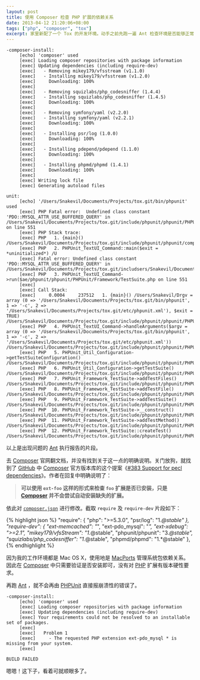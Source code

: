 ```yaml
---
layout: post
title: 使用 Composer 检查 PHP 扩展的依赖关系
date: 2013-04-12 21:20:06+08:00
tags: ["php", "composer", "tox"]
excerpt: 家里新配了一个 Tox 的开发环境。动手之前先跑一遍 Ant 检查环境是否能够正常工作。结果 PHPUnit 就报错了——提示 PHP 环境中缺少 PDO::MYSQL_ATTR_USE_BUFFERED_QUERY 常量。果然还是差了 php-pdo-mysql 扩展没有安装。为了以后避免重复出现这么丑陋地问题，因此就想通过 Composer 来检查 PHP 扩展的依赖关系。
---
```


    -composer-install:
         [echo] 'composer' used
         [exec] Loading composer repositories with package information
         [exec] Updating dependencies (including require-dev)
         [exec]   - Removing mikey179/vfsstream (v1.1.0)
         [exec]   - Installing mikey179/vfsstream (v1.2.0)
         [exec]     Downloading: 100%
         [exec]
         [exec]   - Removing squizlabs/php_codesniffer (1.4.4)
         [exec]   - Installing squizlabs/php_codesniffer (1.4.5)
         [exec]     Downloading: 100%
         [exec]
         [exec]   - Removing symfony/yaml (v2.2.0)
         [exec]   - Installing symfony/yaml (v2.2.1)
         [exec]     Downloading: 100%
         [exec]
         [exec]   - Installing psr/log (1.0.0)
         [exec]     Downloading: 100%
         [exec]
         [exec]   - Installing pdepend/pdepend (1.1.0)
         [exec]     Downloading: 100%
         [exec]
         [exec]   - Installing phpmd/phpmd (1.4.1)
         [exec]     Downloading: 100%
         [exec]
         [exec] Writing lock file
         [exec] Generating autoload files

    unit:
         [echo] '/Users/Snakevil/Documents/Projects/tox.git/bin/phpunit' used
         [exec] PHP Fatal error:  Undefined class constant 'PDO::MYSQL_ATTR_USE_BUFFERED_QUERY' in /Users/Snakevil/Documents/Projects/tox.git/include/phpunit/phpunit/PHPUnit/Framework/TestSuite.php on line 551
         [exec] PHP Stack trace:
         [exec] PHP   1. {main}() /Users/Snakevil/Documents/Projects/tox.git/include/phpunit/phpunit/composer/bin/phpunit:0
         [exec] PHP   2. PHPUnit_TextUI_Command::main($exit = *uninitialized*) /U
         [exec] Fatal error: Undefined class constant 'PDO::MYSQL_ATTR_USE_BUFFERED_QUERY' in /Users/Snakevil/Documents/Projects/tox.git/includsers/Snakevil/Documents/Projects/tox.git/include/phpunit/phpunit/composer/bin/phpunit:62
         [exec] PHP   3. PHPUnit_TextUI_Command->run($ae/phpunit/phpunit/PHPUnit/Framework/TestSuite.php on line 551
         [exec]
         [exec] Call Stack:
         [exec]     0.0004     237512   1. {main}() /Users/Snakevil/Drgv = array (0 => '/Users/Snakevil/Documents/Projects/tox.git/bin/phpunit', 1 => '-c', 2 => '/Users/Snakevil/Documents/Projects/tox.git/etc/phpunit.xml'), $exit = TRUE) /Users/Snakevil/Documents/Projects/tox.git/include/phpunit/phpunit/PHPUnit/TextUI/Command.php:129
         [exec] PHP   4. PHPUnit_TextUI_Command->handleArguments($argv = array (0 => '/Users/Snakevil/Documents/Projects/tox.git/bin/phpunit', 1 => '-c', 2 => '/Users/Snakevil/Documents/Projects/tox.git/etc/phpunit.xml')) /Users/Snakevil/Documents/Projects/tox.git/include/phpunit/phpunit/PHPUnit/TextUI/Command.php:138
         [exec] PHP   5. PHPUnit_Util_Configuration->getTestSuiteConfiguration() /Users/Snakevil/Documents/Projects/tox.git/include/phpunit/phpunit/PHPUnit/TextUI/Command.php:657
         [exec] PHP   6. PHPUnit_Util_Configuration->getTestSuite() /Users/Snakevil/Documents/Projects/tox.git/include/phpunit/phpunit/PHPUnit/Util/Configuration.php:784
         [exec] PHP   7. PHPUnit_Framework_TestSuite->addTestFiles() /Users/Snakevil/Documents/Projects/tox.git/include/phpunit/phpunit/PHPUnit/Util/Configuration.php:860
         [exec] PHP   8. PHPUnit_Framework_TestSuite->addTestFile() /Users/Snakevil/Documents/Projects/tox.git/include/phpunit/phpunit/PHPUnit/Framework/TestSuite.php:416
         [exec] PHP   9. PHPUnit_Framework_TestSuite->addTestSuite() /Users/Snakevil/Documents/Projects/tox.git/include/phpunit/phpunit/PHPUnit/Framework/TestSuite.php:389
         [exec] PHP  10. PHPUnit_Framework_TestSuite->__construct() /Users/Snakevil/Documents/Projects/tox.git/include/phpunit/phpunit/PHPUnit/Framework/TestSuite.php:315
         [exec] PHP  11. PHPUnit_Framework_TestSuite->addTestMethod() /Users/Snakevil/Documents/Projects/tox.git/include/phpunit/phpunit/PHPUnit/Framework/TestSuite.php:212
         [exec] PHP  12. PHPUnit_Framework_TestSuite::createTest() /Users/Snakevil/Documents/Projects/tox.git/include/phpunit/phpunit/PHPUnit/Framework/TestSuite.php:834

以上是出现问题的 [Ant][] 执行报告的片段。

[Ant]: http://ant.apache.org

<!--more-->

去 [Composer][] 官网翻文档，并没有找到关于这一点的明确说明。关门放狗，就找到了 [GitHub][] 中 [Composer][] 官方版本库的这个提案《[#383 Support for pecl dependencies](https://github.com/composer/composer/issues/383#issuecomment-4310430)》。作者在回复中明确说明了：

> **可以使用 `ext-foo` 这样的形式来检查 `foo` 扩展是否已安装，只是 [Composer][] 并不会尝试自动安装缺失的扩展。**

依此对 [`composer.json`](https://github.com/php-tox/tox/blob/master/composer.json) 进行修改。截取 `require` 及 `require-dev` 片段如下：

{% highlight json %}
  "require": {
    "php": ">=5.3.0",
    "psr/log": "1.*@stable"
  },
  "require-dev": {
    "ext-memcached": "*",
    "ext-pdo_mysql": "*",
    "ext-xdebug": ">=2.1",
    "mikey179/vfsStream": "1.*@stable",
    "phpunit/phpunit": "3.*@stable",
    "squizlabs/php_codesniffer": "1.*@stable",
    "phpmd/phpmd": "1.*@stable"
  },
{% endhighlight %}

因为我的工作环境都是 Mac OS X，使用地是 [MacPorts][] 管理系统包依赖关系。因此在 [Composer][] 中只需要验证是否安装即可，没有对 [PHP][] 扩展有版本硬性要求。

再跑 [Ant][] ，就不会再由 [PHPUnit][] 直接报崩溃性的错误了。

    -composer-install:
         [echo] 'composer' used
         [exec] Loading composer repositories with package information
         [exec] Updating dependencies (including require-dev)
         [exec] Your requirements could not be resolved to an installable set of packages.
         [exec]
         [exec]   Problem 1
         [exec]     - The requested PHP extension ext-pdo_mysql * is missing from your system.
         [exec]

    BUILD FAILED

嗯嗯！这下子，看着可就顺眼多了。

[Composer]: http://getcomposer.org
[GitHub]: https://github.com
[MacPorts]: http://www.macports.org
[PHP]: http://php.net
[PHPUnit]: http://www.phpunit.de
